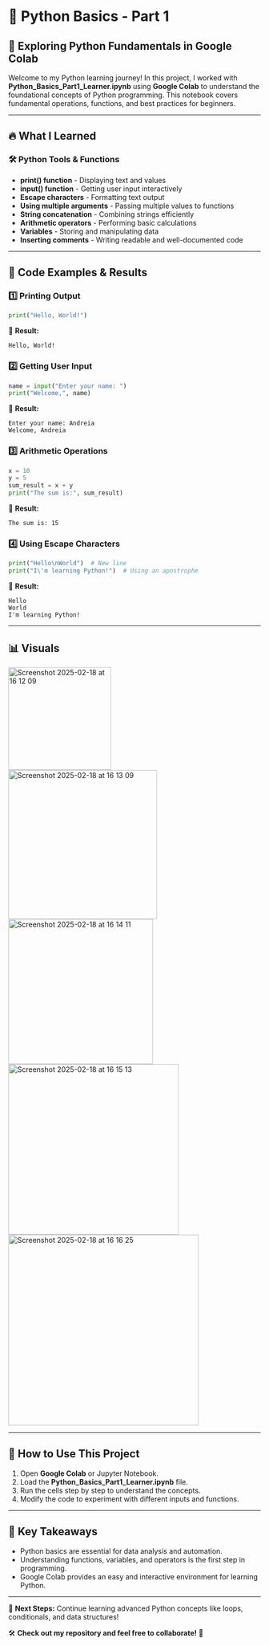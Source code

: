 # 📌 Python Basics - Part 1

## 🐍 Exploring Python Fundamentals in Google Colab

Welcome to my Python learning journey! In this project, I worked with **Python_Basics_Part1_Learner.ipynb** using **Google Colab** to understand the foundational concepts of Python programming. This notebook covers fundamental operations, functions, and best practices for beginners.

---

## 🔥 What I Learned

### 🛠️ Python Tools & Functions
- **print() function** - Displaying text and values
- **input() function** - Getting user input interactively
- **Escape characters** - Formatting text output
- **Using multiple arguments** - Passing multiple values to functions
- **String concatenation** - Combining strings efficiently
- **Arithmetic operators** - Performing basic calculations
- **Variables** - Storing and manipulating data
- **Inserting comments** - Writing readable and well-documented code

---

## 📌 Code Examples & Results

### 1️⃣ Printing Output
```python
print("Hello, World!")
```
📌 **Result:**
```
Hello, World!
```

### 2️⃣ Getting User Input
```python
name = input("Enter your name: ")
print("Welcome,", name)
```
📌 **Result:**
```
Enter your name: Andreia
Welcome, Andreia
```

### 3️⃣ Arithmetic Operations
```python
x = 10
y = 5
sum_result = x + y
print("The sum is:", sum_result)
```
📌 **Result:**
```
The sum is: 15
```

### 4️⃣ Using Escape Characters
```python
print("Hello\nWorld")  # New line
print("I\'m learning Python!")  # Using an apostrophe
```
📌 **Result:**
```
Hello
World
I'm learning Python!
```

---

## 📊 Visuals

<img width="205" alt="Screenshot 2025-02-18 at 16 12 09" src="https://github.com/user-attachments/assets/680387d0-fb6c-4353-9d74-14529d3021e8" />

<img width="297" alt="Screenshot 2025-02-18 at 16 13 09" src="https://github.com/user-attachments/assets/bd641814-cb8d-460b-b08e-763b57ae07f5" />

<img width="289" alt="Screenshot 2025-02-18 at 16 14 11" src="https://github.com/user-attachments/assets/681639aa-b1d1-4bab-b46d-18ce7b9e937e" />

<img width="340" alt="Screenshot 2025-02-18 at 16 15 13" src="https://github.com/user-attachments/assets/9a98a01a-a58a-4807-b012-f564578e2915" />

<img width="380" alt="Screenshot 2025-02-18 at 16 16 25" src="https://github.com/user-attachments/assets/f4eee1f5-e8ef-430e-b8f4-c25458a959b7" />

---

## 🚀 How to Use This Project
1. Open **Google Colab** or Jupyter Notebook.
2. Load the **Python_Basics_Part1_Learner.ipynb** file.
3. Run the cells step by step to understand the concepts.
4. Modify the code to experiment with different inputs and functions.

---

## 🎯 Key Takeaways
- Python basics are essential for data analysis and automation.
- Understanding functions, variables, and operators is the first step in programming.
- Google Colab provides an easy and interactive environment for learning Python.

---

📌 **Next Steps:** Continue learning advanced Python concepts like loops, conditionals, and data structures!

🛠️ **Check out my repository and feel free to collaborate!** 🚀
